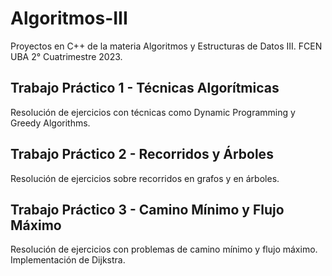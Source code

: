 # Algoritmos-III
Proyectos en C++ de la materia Algoritmos y Estructuras de Datos III.  FCEN UBA 2° Cuatrimestre 2023.

## Trabajo Práctico 1 - Técnicas Algorítmicas
Resolución de ejercicios con técnicas como Dynamic Programming y Greedy Algorithms.

## Trabajo Práctico 2 - Recorridos y Árboles
Resolución de ejercicios sobre recorridos en grafos y en árboles.

## Trabajo Práctico 3 - Camino Mínimo y Flujo Máximo
Resolución de ejercicios con problemas de camino mínimo y flujo máximo. Implementación de Dijkstra.
